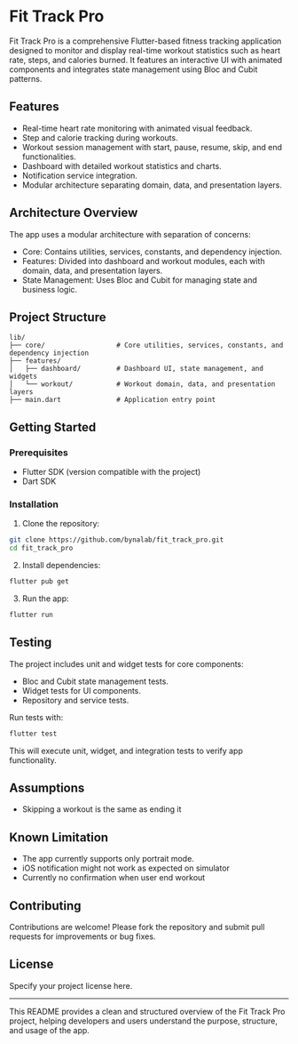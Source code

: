 # Fit Track Pro

Fit Track Pro is a comprehensive Flutter-based fitness tracking application designed to monitor and display real-time workout statistics such as heart rate, steps, and calories burned. It features an interactive UI with animated components and integrates state management using Bloc and Cubit patterns.

## Features

- Real-time heart rate monitoring with animated visual feedback.
- Step and calorie tracking during workouts.
- Workout session management with start, pause, resume, skip, and end functionalities.
- Dashboard with detailed workout statistics and charts.
- Notification service integration.
- Modular architecture separating domain, data, and presentation layers.

## Architecture Overview
The app uses a modular architecture with separation of concerns:

- Core: Contains utilities, services, constants, and dependency injection.
- Features: Divided into dashboard and workout modules, each with domain, data, and presentation layers.
- State Management: Uses Bloc and Cubit for managing state and business logic.
  

## Project Structure

```
lib/
├── core/                  # Core utilities, services, constants, and dependency injection
├── features/
│   ├── dashboard/         # Dashboard UI, state management, and widgets
│   └── workout/           # Workout domain, data, and presentation layers
├── main.dart              # Application entry point
```

## Getting Started

### Prerequisites

- Flutter SDK (version compatible with the project)
- Dart SDK

### Installation

1. Clone the repository:

```bash
git clone https://github.com/bynalab/fit_track_pro.git
cd fit_track_pro
```

2. Install dependencies:

```bash
flutter pub get
```

3. Run the app:

```bash
flutter run
```

## Testing

The project includes unit and widget tests for core components:

- Bloc and Cubit state management tests.
- Widget tests for UI components.
- Repository and service tests.

Run tests with:

```bash
flutter test
```
This will execute unit, widget, and integration tests to verify app functionality.

## Assumptions
- Skipping a workout is the same as ending it

## Known Limitation
- The app currently supports only portrait mode.
- iOS notification might not work as expected on simulator
- Currently no confirmation when user end workout

## Contributing

Contributions are welcome! Please fork the repository and submit pull requests for improvements or bug fixes.

## License

Specify your project license here.

---

This README provides a clean and structured overview of the Fit Track Pro project, helping developers and users understand the purpose, structure, and usage of the app.
        